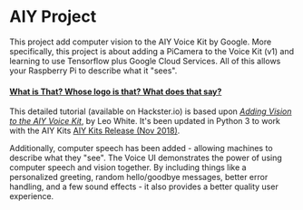 # AIY Project
This project add computer vision to the AIY Voice Kit by Google. More specifically, this project is about adding a PiCamera to the Voice Kit (v1) and learning to use Tensorflow plus Google Cloud Services. All of this allows your Raspberry Pi to describe what it "sees".  

#### <a href="https://www.hackster.io/elizmyers/add-vision-to-the-aiy-voice-kit-e9ff3d">What is That? Whose logo is that? What does that say?</a>
This detailed tutorial (available on Hackster.io) is based upon <a href="http://blog.mybigideas.uk/2018/03/adding-vision-to-your-aiy-project-in-4.html"><i>Adding Vision to the AIY Voice Kit</i></a>, by Leo White. It's been updated in Python 3 to work with the AIY Kits <a href="https://github.com/google/aiyprojects-raspbian/releases/tag/v20181116">AIY Kits Release (Nov 2018)</a>.

Additionally, computer speech has been added - allowing machines to describe what they "see". The Voice UI demonstrates the power of using computer speech and vision together. By including things like a personalized greeting, random hello/goodbye messages, better error handling, and a few sound effects - it also provides a better quality user experience. 

